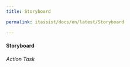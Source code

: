 ```yaml
---
title: Storyboard

permalink: itassist/docs/en/latest/Storyboard

---
```

#### Storyboard
###### Action Task
